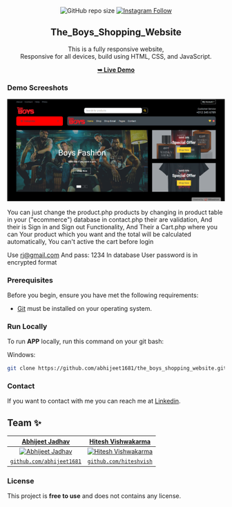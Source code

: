<div align="center">
  
  ![GitHub repo size](https://img.shields.io/github/repo-size/abhijeet1681/the_boys_shopping_website)
  [![Instagram Follow](https://img.shields.io/badge/-Instagram-FF1494)](https://instagram.com/developer_abhii?igshid=ZDdkNTZiNTM=)


  <h2 align="center">The_Boys_Shopping_Website</h2>

  This is a fully responsive website, <br />Responsive for all devices, build using HTML, CSS, and JavaScript.

  <a href="http://theboysshoppingwebsite.000webhostapp.com/"><strong>➥ Live Demo</strong></a>

</div>


### Demo Screeshots

![Portfolio Desktop Demo](aj.png "Desktop Demo")

You can just change the product.php products by changing in product table in your ("ecommerce") database in contact.php their are validation, And their is Sign in and Sign out Functionality, And Their a Cart.php where you can Your product which you want and the total will be calculated automatically, You can't active the cart before login

Use rj@gmail.com And pass: 1234 In database User password is in encrypted format

### Prerequisites

Before you begin, ensure you have met the following requirements:

* [Git](https://git-scm.com/downloads "Download Git") must be installed on your operating system.

### Run Locally

To run **APP** locally, run this command on your git bash:

Windows:

```bash
git clone https://github.com/abhijeet1681/the_boys_shopping_website.git
```

### Contact

If you want to contact with me you can reach me at [Linkedin](www.linkedin.com/in/abhijeet-jadhav-30b625211).

## Team ✨

| <a href="https://abhijeetjadhavportfolio.netlify.app/" target="_blank">**Abhijeet Jadhav**</a> | <a href="#" target="_blank">**Hitesh Vishwakarma**</a> | 
| :---: |:---:|
| [![Abhijeet Jadhav](https://github.com/abhijeet1681.png?size=150)](https://abhijeetjadhavportfolio.netlify.app/)    | [![Hitesh Vishwakarma](https://github.com/HiteshVish.png?size=150)](#) ||
| <a href="https://github.com/abhijeet1681" target="_blank">`github.com/abhijeet1681`</a> | <a href="https://github.com/HiteshVish" target="_blank">`github.com/hiteshvish`</a> 

### License

This project is **free to use** and does not contains any license.

